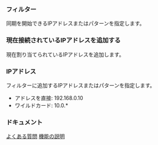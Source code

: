 ### フィルター
同期を開始できるIPアドレスまたはパターンを指定します。

### 現在接続されているIPアドレスを追加する
現在割り当てられているIPアドレスを追加します。

### IPアドレス
フィルターに追加するIPアドレスまたはパターンを指定します。

- アドレスを直接: 192.168.0.10
- ワイルドカード: 10.0.*

### ドキュメント
[よくある質問](https://sentaroh.github.io/Documents/SMBSync3/SMBSync3_FAQ_JA.htm)
[機能の説明](https://sentaroh.github.io/Documents/SMBSync3/SMBSync3_Desc_JA.htm)
